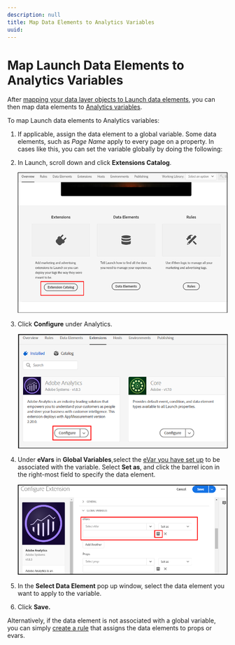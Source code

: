 ```yaml
---
description: null
title: Map Data Elements to Analytics Variables
uuid: 
---
```


# Map Launch Data Elements to Analytics Variables


After [mapping your data layer objects to Launch data elements](https://docs.adobe.com/content/help/en/analytics/implementation/layer-to-elements.md), you can then map data elements to [Analytics variables](https://docs.adobe.com/content/help/en/analytics/implementation/vars/overview.html).

To map Launch data elements to Analytics variables:

1. If applicable, assign the data element to a global variable. Some data elements, such as *Page Name* apply to every page on a property. In cases like this, you can set the variable globally by doing the following:

2. In Launch, scroll down and click  **Extensions Catalog**.

    ![Extension catalog](assets/extensions.png)

3. Click **Configure** under Analytics.

    ![Analytics extension](assets/configure.png)


4. Under **eVars** in **Global Variables**,select the [eVar you have set up](https://docs.adobe.com/content/help/en/analytics/admin/admin-tools/conversion-variables/conversion-var-admin.html) to be associated with the variable. Select **Set as**, and click the barrel icon in the right-most field to specify the data element.

    ![Specify eVar](assets/evars.png)

5. In the **Select Data Element** pop up window, select the data element you want to apply to the variable. 

6. Click **Save.**


Alternatively, if the data element is not associated with a global variable, you can simply [create a rule](https://docs.adobe.com/content/help/en/analytics/admin/admin-tools/processing-rules/processing-rules.html) that assigns the data elements to props or evars.
